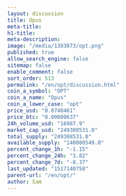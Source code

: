 ```yaml
---
layout: discussion
title: Opus
meta-title: 
h1-title: 
meta-description: 
image: "/media/1383873/opt.png"
published: true
allow_search_engine: false
sitemap: false
enable_comment: false
sort_order: 513
permalink: "/en/opt/discussion.html"
coin_a_symbol: "OPT"
coin_a_name: "Opus"
coin_a_lower_case: "opt"
price_usd: "0.0748461"
price_btc: "0.00000637"
24h_volume_usd: "16987.9"
market_cap_usd: "249308531.0"
total_supply: "249308531.0"
available_supply: "140080549.0"
percent_change_1h: "-1.15"
percent_change_24h: "3.82"
percent_change_7d: "-8.37"
last_updated: "1517140758"
parent-url: "/en/opt/"
author: Sam
---
```


